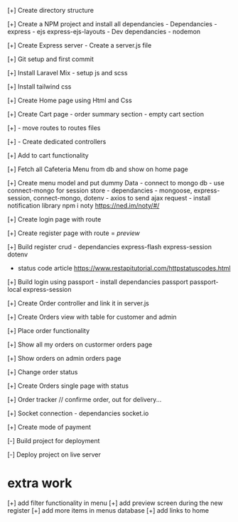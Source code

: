 [+] Create directory structure

[+] Create a NPM project and install all dependancies - Dependancies - express - ejs express-ejs-layouts - Dev dependancies - nodemon

[+] Create Express server - Create a server.js file

[+] Git setup and first commit

[+] Install Laravel Mix - setup js and scss

[+] Install tailwind css

[+] Create Home page using Html and Css

[+] Create Cart page - order summary section - empty cart section

[+] - move routes to routes files

[+] - Create dedicated controllers

[+] Add to cart functionality

[+] Fetch all Cafeteria Menu from db and show on home page

[+] Create menu model and put dummy Data - connect to mongo db - use connect-mongo for session store - dependancies - mongoose, express-session, connect-mongo, dotenv - axios to send ajax request - install notification library npm i noty https://ned.im/noty/#/

[+] Create login page with route

[+] Create register page with route = _preview_

[+] Build register crud - dependancies express-flash express-session dotenv

- status code article https://www.restapitutorial.com/httpstatuscodes.html

[+] Build login using passport - install dependancies passport passport-local express-session

[+] Create Order controller and link it in server.js

[+] Create Orders view with table for customer and admin

[+] Place order functionality

[+] Show all my orders on custormer orders page

[+] Show orders on admin orders page

[+] Change order status

[+] Create Orders single page with status

[+] Order tracker // confirme order, out for delivery...

[+] Socket connection - dependancies socket.io

[+] Create mode of payment

[-] Build project for deployment

[-] Deploy project on live server

<h1>extra work </h1>

[+] add filter functionality in menu
[+] add preview screen during the new register
[+] add more items in menus database
[+] add links to home
